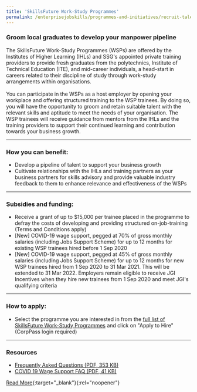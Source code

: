 ```yaml
---
title: 'SkillsFuture Work-Study Programmes'
permalink: /enterprisejobskills/programmes-and-initiatives/recruit-talent/skillsfuture-work-study-programmes/
---
```


### Groom local graduates to develop your manpower pipeline

The SkillsFuture Work-Study Programmes (WSPs) are offered by the Institutes of Higher Learning (IHLs) and SSG's appointed private training providers to provide fresh graduates from the polytechnics, Institute of Technical Education (ITE), and mid-career individuals, a head-start in careers related to their discipline of study through work-study arrangements within organisations.<br><br>You can participate in the WSPs as a host employer by opening your workplace and offering structured training to the WSP trainees. By doing so, you will have the opportunity to groom and retain suitable talent with the relevant skills and aptitude to meet the needs of your organisation. The WSP trainees will receive guidance from mentors from the IHLs and the training providers to support their continued learning and contribution towards your business growth.

---

### How you can benefit:

<ul><li> Develop a pipeline of talent to support your business growth<br></li><li>Cultivate relationships with the IHLs and training partners as your business partners for skills advisory and provide valuable industry feedback to them to enhance relevance and effectiveness of the WSPs</li></ul>

---

### Subsidies and funding:

<ul><li> Receive a grant of up to $15,000 per trainee placed in the programme to defray the costs of developing and providing structured on-job-training (Terms and Conditions apply)<br></li><li>[New] COVID-19 wage support, pegged at 70% of gross monthly salaries (including Jobs Support Scheme) for up to 12 months for existing WSP trainees hired before 1 Sep 2020<br></li><li>[New] COVID-19 wage support, pegged at 45% of gross monthly salaries (including Jobs Support Scheme) for up to 12 months for new WSP trainees hired from 1 Sep 2020 to 31 Mar 2021. This will be extended to 31 Mar 2022. Employers remain eligible to receive JGI Incentives when they hire new trainees from 1 Sep 2020 and meet JGI's qualifying criteria</li></ul>

---

### How to apply:

<ul><li> Select the programme you are interested in from the <a href="https://programmes.enterprisejobskills.gov.sg/WorkStudyEmployerProgrammes/Programme_Summary.aspx" target="_blank" rel="noopener">full list of SkillsFuture Work-Study Programmes</a> and click on "Apply to Hire" (CorpPass login required)</li></ul>

---

### Resources

<ul><li> <a href="/images/epjs/programmes-and-initiatives/recruit-talent/SSG Skills_Demand_for_the_Future_Economy_2022_Final_.pdf">Frequently Asked Questions (PDF, 353 KB)</a><br></li><li><a href="/images/epjs/programmes-and-initiatives/recruit-talent/COVID-19-Wage-Support-FAQ.pdf">COVID 19 Wage Support FAQ (PDF, 41 KB)</a></li></ul>

[Read More](https://programmes.enterprisejobskills.gov.sg/WorkStudyEmployerProgrammes/Programme_Summary.aspx){:target="_blank"}{:rel="noopener"}
